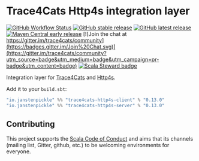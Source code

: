 # Trace4Cats Http4s integration layer

[![GitHub Workflow Status](https://img.shields.io/github/workflow/status/trace4cats/trace4cats-http4s/Continuous%20Integration)](https://github.com/trace4cats/trace4cats-http4s/actions?query=workflow%3A%22Continuous%20Integration%22)
[![GitHub stable release](https://img.shields.io/github/v/release/trace4cats/trace4cats-http4s?label=stable&sort=semver)](https://github.com/trace4cats/trace4cats-http4s/releases)
[![GitHub latest release](https://img.shields.io/github/v/release/trace4cats/trace4cats-http4s?label=latest&include_prereleases&sort=semver)](https://github.com/trace4cats/trace4cats-http4s/releases)
[![Maven Central early release](https://img.shields.io/maven-central/v/io.janstenpickle/trace4cats-http4s-server_2.13?label=early)](https://maven-badges.herokuapp.com/maven-central/io.janstenpickle/trace4cats-http4s-server_2.13)
[![Join the chat at https://gitter.im/trace4cats/community](https://badges.gitter.im/Join%20Chat.svg)](https://gitter.im/trace4cats/community?utm_source=badge&utm_medium=badge&utm_campaign=pr-badge&utm_content=badge)
[![Scala Steward badge](https://img.shields.io/badge/Scala_Steward-helping-blue.svg?style=flat&logo=data:image/png;base64,iVBORw0KGgoAAAANSUhEUgAAAA4AAAAQCAMAAAARSr4IAAAAVFBMVEUAAACHjojlOy5NWlrKzcYRKjGFjIbp293YycuLa3pYY2LSqql4f3pCUFTgSjNodYRmcXUsPD/NTTbjRS+2jomhgnzNc223cGvZS0HaSD0XLjbaSjElhIr+AAAAAXRSTlMAQObYZgAAAHlJREFUCNdNyosOwyAIhWHAQS1Vt7a77/3fcxxdmv0xwmckutAR1nkm4ggbyEcg/wWmlGLDAA3oL50xi6fk5ffZ3E2E3QfZDCcCN2YtbEWZt+Drc6u6rlqv7Uk0LdKqqr5rk2UCRXOk0vmQKGfc94nOJyQjouF9H/wCc9gECEYfONoAAAAASUVORK5CYII=)](https://scala-steward.org)

Integration layer for [Trace4Cats] and [Http4s].

Add it to your `build.sbt`:

```scala
"io.janstenpickle" %% "trace4cats-http4s-client" % "0.13.0"
"io.janstenpickle" %% "trace4cats-http4s-server" % "0.13.0"
```


## Contributing

This project supports the [Scala Code of Conduct](https://typelevel.org/code-of-conduct.html) and aims that its channels
(mailing list, Gitter, github, etc.) to be welcoming environments for everyone.

[Trace4Cats]: https://github.com/trace4cats/trace4cats
[Http4s]: https://http4s.org
